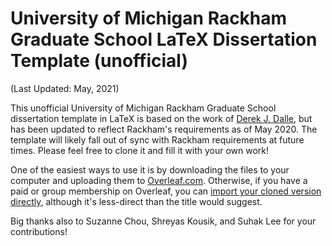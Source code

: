 # University of Michigan Rackham Graduate School LaTeX Dissertation Template (unofficial)
(Last Updated: May, 2021)

This unofficial University of Michigan Rackham Graduate School dissertation template in LaTeX is based on the work of [Derek J. Dalle](http://www-personal.umich.edu/~dalle/codes/thesis-umich/), but has been updated to reflect Rackham's requirements as of May 2020. The template will likely fall out of sync with Rackham requirements at future times. Please feel free to clone it and fill it with your own work!

One of the easiest ways to use it is by downloading the files to your computer and uploading them to [Overleaf.com](https://www.overleaf.com). Otherwise, if you have a paid or group membership on Overleaf, you can [import your cloned version directly](https://www.overleaf.com/learn/how-to/How_do_I_push_a_new_project_to_Overleaf_via_git%3F), although it's less-direct than the title would suggest.

Big thanks also to Suzanne Chou, Shreyas Kousik, and Suhak Lee for your contributions!
